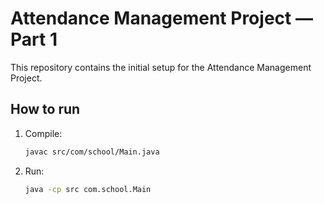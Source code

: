 # Attendance Management Project — Part 1

This repository contains the initial setup for the Attendance Management Project.

## How to run
1. Compile:

   ```bash
   javac src/com/school/Main.java

2. Run:

   ```bash
   java -cp src com.school.Main


